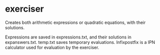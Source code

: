 # exerciser
Creates both arithmetic expressions or quadratic equations, with their solutions.

Expressions are saved in expressions.txt, and their solutions in expanswers.txt.
temp.txt saves temporary evaluations. 
Infixpostfix is a IPN calculator used for evaluation by the exerciser.
